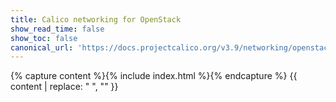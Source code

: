 ```yaml
---
title: Calico networking for OpenStack
show_read_time: false
show_toc: false
canonical_url: 'https://docs.projectcalico.org/v3.9/networking/openstack/index'
---
```


{% capture content %}{% include index.html %}{% endcapture %}
{{ content | replace: "    ", "" }}
